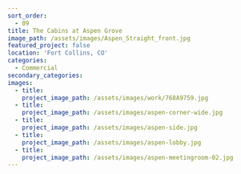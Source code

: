 ```yaml
---
sort_order:
  - 09
title: The Cabins at Aspen Grove
image_path: /assets/images/Aspen_Straight_front.jpg
featured_project: false
location: 'Fort Collins, CO'
categories:
  - Commercial
secondary_categories:
images:
  - title:
    project_image_path: /assets/images/work/768A9759.jpg
  - title:
    project_image_path: /assets/images/aspen-corner-wide.jpg
  - title:
    project_image_path: /assets/images/aspen-side.jpg
  - title:
    project_image_path: /assets/images/aspen-lobby.jpg
  - title:
    project_image_path: /assets/images/aspen-meetingroom-02.jpg
---
```


